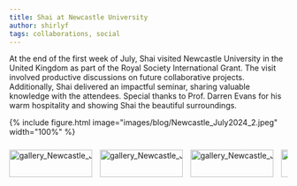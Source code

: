 ```yaml
---
title: Shai at Newcastle University
author: shirlyf
tags: collaborations, social
---
```


At the end of the first week of July, Shai visited Newcastle University in the United Kingdom as part of the Royal Society International Grant.
The visit involved productive discussions on future collaborative projects. Additionally, Shai delivered an impactful seminar, sharing valuable knowledge with the attendees.
Special thanks to Prof. Darren Evans for his warm hospitality and showing Shai the beautiful surroundings.

{%
  include figure.html
  image="images/blog/Newcastle_July2024_2.jpeg"
  width="100%"
%}

<div class="scrollable-gallery">
    <div class="thumbnails">
        
<!-- Repeat this block for each image in the set -->

<a href="https://ecomplab.com/images/blog/Newcastle_July2024_1.jpeg" data-lightbox="gallery_Newcastle_July2024" data-title="Shai's Visit to Newcastle University, July 2024  - 1">
        <img src="https://ecomplab.com/images/blog/Newcastle_July2024_1.jpeg" alt="gallery_Newcastle_July2024" style="width:100%;max-width:150px">
</a>
<a href="https://ecomplab.com/images/blog/Newcastle_July2024_3.jpeg" data-lightbox="gallery_Newcastle_July2024" data-title="Shai's Visit to Newcastle University, July 2024 - 2">
        <img src="https://ecomplab.com/images/blog/Newcastle_July2024_3.jpeg" alt="gallery_Newcastle_July2024" style="width:100%;max-width:150px">
</a>
<a href="https://ecomplab.com/images/blog/Newcastle_July2024_4.jpeg" data-lightbox="gallery_Newcastle_July2024" data-title="Shai's Visit to Newcastle University, July 2024 - 3">
        <img src="https://ecomplab.com/images/blog/Newcastle_July2024_4.jpeg" alt="gallery_Newcastle_July2024" style="width:100%;max-width:150px">
</a>
<a href="https://ecomplab.com/images/blog/Newcastle_July2024_5.jpeg" data-lightbox="gallery_Newcastle_July2024" data-title="Shai's Visit to Newcastle University, July 2024 - 4">
        <img src="https://ecomplab.com/images/blog/Newcastle_July2024_5.jpeg" alt="gallery_Newcastle_July2024" style="width:100%;max-width:150px">
</a>
<a href="https://ecomplab.com/images/blog/Newcastle_July2024_7.jpeg" data-lightbox="gallery_Newcastle_July2024" data-title="Shai's Visit to Newcastle University, July 2024 - 5">
        <img src="https://ecomplab.com/images/blog/Newcastle_July2024_7.jpeg" alt="gallery_Newcastle_July2024" style="width:100%;max-width:150px">
</a>
<a href="https://ecomplab.com/images/blog/Newcastle_July2024_6.jpeg" data-lightbox="gallery_Newcastle_July2024" data-title="Shai's Visit to Newcastle University, July 2024 - 6">
        <img src="https://ecomplab.com/images/blog/Newcastle_July2024_6.jpeg" alt="gallery_Newcastle_July2024" style="width:100%;max-width:150px">
</a>
<a href="https://ecomplab.com/images/blog/Newcastle_July2024_2.jpeg" data-lightbox="gallery_Newcastle_July2024" data-title="Shai's Visit to Newcastle University, July 2024 - 7">
        <img src="https://ecomplab.com/images/blog/Newcastle_July2024_2.jpeg" alt="gallery_Newcastle_July2024" style="width:100%;max-width:150px">
</a>
    </div>
</div>


<!-- Lightbox2 JS and CSS -->
<link href="https://cdnjs.cloudflare.com/ajax/libs/lightbox2/2.11.3/css/lightbox.min.css" rel="stylesheet">
<script src="https://cdnjs.cloudflare.com/ajax/libs/lightbox2/2.11.3/js/lightbox-plus-jquery.min.js"></script>



<!-- Additional CSS for Scrollable Gallery -->
<style>
    .scrollable-gallery {
        overflow-x: auto;
        white-space: nowrap;
        padding: 10px 0;
    }

    .thumbnails a {
        display: inline-block;
        margin-right: 10px;
    }

    .thumbnails img {
        width: 50px;
        height: 50px; /* Adjust the height as needed */
        vertical-align: middle;
    }
</style>

